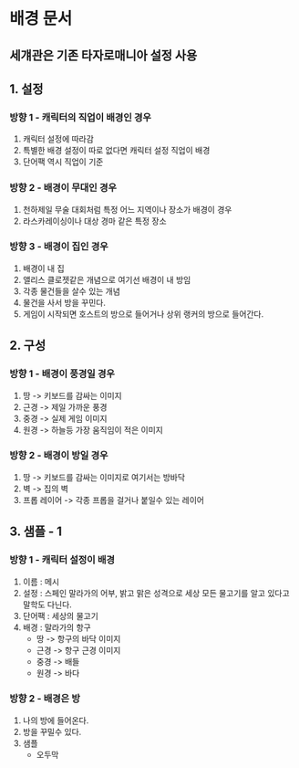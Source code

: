 # 배경 문서
## 세걔관은 기존 타자로매니아 설정 사용

## 1. 설정
### 방향 1 - 캐릭터의 직업이 배경인 경우
1) 캐릭터 설정에 따라감
2) 특별한 배경 설정이 따로 없다면 캐릭터 설정 직업이 배경
3) 단어팩 역시 직업이 기준

### 방향 2 - 배경이 무대인 경우
1) 천하제일 무술 대회처럼 특정 어느 지역이나 장소가 배경이 경우
2) 라스카레이싱이나 대상 경마 같은 특정 장소
  
### 방향 3 - 배경이 집인 경우
1) 배경이 내 집
2) 앨리스 클로젯같은 개념으로 여기선 배경이 내 방임
3) 각종 물건들을 살수 있는 개념
4) 물건을 사서 방을 꾸민다.
5) 게임이 시작되면 호스트의 방으로 들어거나 상위 랭커의 방으로 들어간다. 

## 2. 구성
### 방향 1 - 배경이 풍경일 경우
1) 땅 -> 키보드를 감싸는 이미지 
2) 근경 -> 제일 가까운 풍경
3) 중경 -> 실제 게임 이미지
4) 원경 -> 하늘등 가장 움직임이 적은 이미지

### 방향 2 - 배경이 방일 경우 
1) 땅 -> 키보드를 감싸는 이미지로 여기서는 방바닥
2) 벽 -> 집의 벽
3) 프롭 레이어 -> 각종 프롭을 걸거나 붙일수 있는 레이어   

## 3. 샘플 - 1 
### 방향 1 - 캐릭터 설정이 배경 
1) 이름 : 메시
2) 설정 : 스페인 말라가의 어부, 밝고 맑은 성격으로 세상 모든 물고기를 알고 있다고 말학도 다닌다.
3) 단어팩 : 세상의 물고기
4) 배경 : 말라가의 항구
    - 땅 -> 항구의 바닥 이미지
    - 근경 -> 항구 근경 이미지
    - 중경 -> 배들
    - 원경 -> 바다   

### 방향 2 - 배경은 방 
1) 나의 방에 들어온다. 
2) 방을 꾸밀수 있다. 
3) 샘플
    - 오두막 



